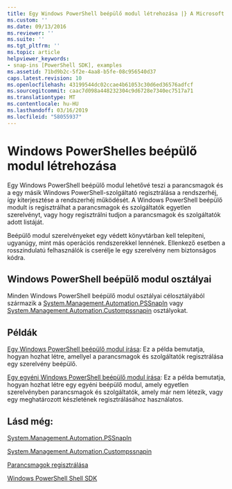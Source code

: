 ```yaml
---
title: Egy Windows PowerShell beépülő modul létrehozása |} A Microsoft Docs
ms.custom: ''
ms.date: 09/13/2016
ms.reviewer: ''
ms.suite: ''
ms.tgt_pltfrm: ''
ms.topic: article
helpviewer_keywords:
- snap-ins [PowerShell SDK], examples
ms.assetid: 71bd9b2c-5f2e-4aa8-b5fe-08c956540d37
caps.latest.revision: 10
ms.openlocfilehash: 43199544dc02ccae4b61053c30d6ed36576adfcf
ms.sourcegitcommit: caac7d098a448232304c9d6728e7340ec7517a71
ms.translationtype: MT
ms.contentlocale: hu-HU
ms.lasthandoff: 03/16/2019
ms.locfileid: "58055937"
---
```

# <a name="how-to-create-a-windows-powershell-snap-in"></a>Windows PowerShelles beépülő modul létrehozása

Egy Windows PowerShell beépülő modul lehetővé teszi a parancsmagok és a egy másik Windows PowerShell-szolgáltató regisztrálása a rendszerhéj, így kiterjesztése a rendszerhéj működését. A Windows PowerShell beépülő modult is regisztrálhat a parancsmagok és szolgáltatók egyetlen szerelvényt, vagy hogy regisztrálni tudjon a parancsmagok és szolgáltatók adott listáját.

Beépülő modul szerelvényeket egy védett könyvtárban kell telepíteni, ugyanúgy, mint más operációs rendszerekkel lennének. Ellenkező esetben a rosszindulatú felhasználók is cserélje le egy szerelvény nem biztonságos kódra.

## <a name="windows-powershell-snap-in-classes"></a>Windows PowerShell beépülő modul osztályai

Minden Windows PowerShell beépülő modul osztályai célosztályából származik a [System.Management.Automation.PSSnapIn](/dotnet/api/System.Management.Automation.PSSnapIn) vagy [System.Management.Automation.Custompssnapin](/dotnet/api/System.Management.Automation.CustomPSSnapIn) osztályokat.

## <a name="examples"></a>Példák

[Egy Windows PowerShell beépülő modul írása](./writing-a-windows-powershell-snap-in.md): Ez a példa bemutatja, hogyan hozhat létre, amellyel a parancsmagok és szolgáltatók regisztrálása egy szerelvény beépülő.

[Egy egyéni Windows PowerShell beépülő modul írása](./writing-a-custom-windows-powershell-snap-in.md): Ez a példa bemutatja, hogyan hozhat létre egy egyéni beépülő modul, amely egyetlen szerelvényben parancsmagok és szolgáltatók, amely már nem létezik, vagy egy meghatározott készletének regisztrálásához használatos.

## <a name="see-also"></a>Lásd még:

[System.Management.Automation.PSSnapIn](/dotnet/api/System.Management.Automation.PSSnapIn)

[System.Management.Automation.Custompssnapin](/dotnet/api/System.Management.Automation.CustomPSSnapIn)

[Parancsmagok regisztrálása](./registering-cmdlets.md)

[Windows PowerShell Shell SDK](../windows-powershell-reference.md)
